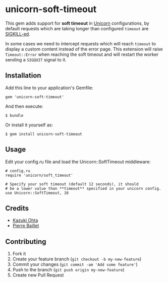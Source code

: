 # unicorn-soft-timeout

This gem adds support for **soft timeout** in [Unicorn](http://unicorn.bogomips.org/)
configurations, by default requests which are taking longer than configured `timeout` are
[SIGKILL-ed](http://unicorn.bogomips.org/Unicorn/Configurator.html#method-i-timeout).

In some cases we need to intercept requests which will reach `timeout` to display a
custom content instead of the error page. This extension will raise `Timeout::Error`
when reaching the soft timeout and will restart the worker sending a `SIGQUIT`
signal to it.

## Installation

Add this line to your application's Gemfile:

    gem 'unicorn-soft-timeout'

And then execute:

    $ bundle

Or install it yourself as:

    $ gem install unicorn-soft-timeout

## Usage

Edit your config.ru file and load the Unicorn::SoftTimeout middleware:

    # config.ru
    require 'unicorn/soft_timeout'

    # Specify your soft timeout (default 12 seconds), it should
    # be a lower value than **timeout** specified in your unicorn config.
    use Unicorn::SoftTimeout, 10

## Credits

* [Kazuki Ohta](https://github.com/kzk)
* [Pierre Baillet](https://github.com/octplane)

## Contributing

1. Fork it
2. Create your feature branch (`git checkout -b my-new-feature`)
3. Commit your changes (`git commit -am 'Add some feature'`)
4. Push to the branch (`git push origin my-new-feature`)
5. Create new Pull Request
